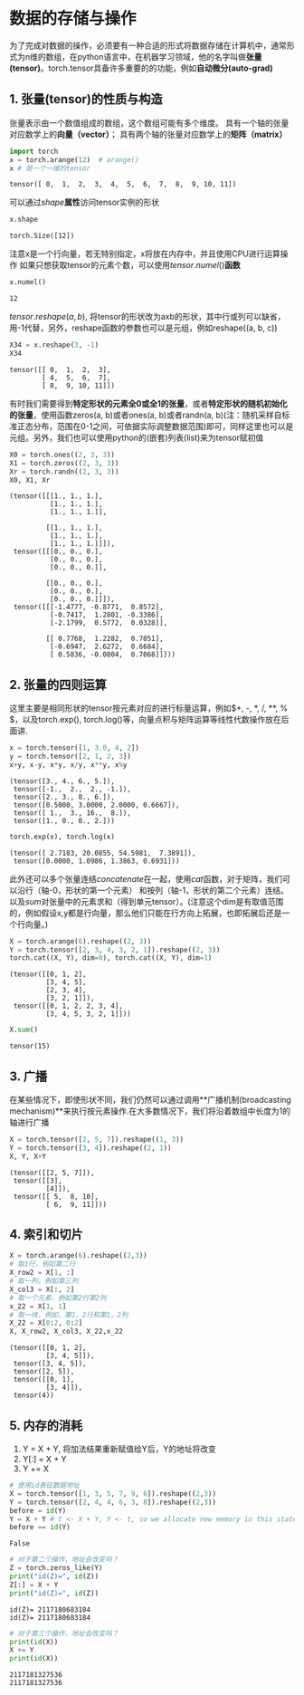 # 数据的存储与操作
为了完成对数据的操作，必须要有一种合适的形式将数据存储在计算机中，通常形式为n维的数组，在python语言中，在机器学习领域，他的名字叫做**张量(tensor)**。torch.tensor具备许多重要的的功能，例如**自动微分(auto-grad)**

## 1. 张量(tensor)的性质与构造
张量表示由一个数值组成的数组，这个数组可能有多个维度。 具有一个轴的张量对应数学上的**向量（vector）**； 具有两个轴的张量对应数学上的**矩阵（matrix）**


```python
import torch
x = torch.arange(12)  # arange()
x # 是一个一维的tensor
```




    tensor([ 0,  1,  2,  3,  4,  5,  6,  7,  8,  9, 10, 11])



可以通过$shape$**属性**访问tensor实例的形状


```python
x.shape
```




    torch.Size([12])



注意x是一个行向量，若无特别指定，x将放在内存中，并且使用CPU进行运算操作
如果只想获取tensor的元素个数，可以使用$tensor.numel()$**函数**


```python
x.numel()
```




    12



$tensor.reshape(a, b)$, 将tensor的形状改为axb的形状，其中行或列可以缺省，用-1代替，另外，reshape函数的参数也可以是元组，例如reshape((a, b, c))


```python
X34 = x.reshape(3, -1)
X34
```




    tensor([[ 0,  1,  2,  3],
            [ 4,  5,  6,  7],
            [ 8,  9, 10, 11]])



有时我们需要得到**特定形状的元素全0或全1的张量**，或者**特定形状的随机初始化的张量**，使用函数zeros(a, b)或者ones(a, b)或者randn(a, b)(注：随机采样自标准正态分布，范围在0-1之间，可依据实际调整数据范围)即可，同样这里也可以是元组。另外，我们也可以使用python的(嵌套)列表(list)来为tensor赋初值


```python
X0 = torch.ones((2, 3, 3))
X1 = torch.zeros((2, 3, 3))
Xr = torch.randn((2, 3, 3))
X0, X1, Xr
```




    (tensor([[[1., 1., 1.],
              [1., 1., 1.],
              [1., 1., 1.]],
     
             [[1., 1., 1.],
              [1., 1., 1.],
              [1., 1., 1.]]]),
     tensor([[[0., 0., 0.],
              [0., 0., 0.],
              [0., 0., 0.]],
     
             [[0., 0., 0.],
              [0., 0., 0.],
              [0., 0., 0.]]]),
     tensor([[[-1.4777, -0.8771,  0.8572],
              [-0.7417,  1.2801, -0.3386],
              [-2.1799,  0.5772,  0.0328]],
     
             [[ 0.7768,  1.2282,  0.7051],
              [-0.6947,  2.6272,  0.6684],
              [ 0.5836, -0.0804,  0.7068]]]))



## 2. 张量的四则运算
这里主要是相同形状的tensor按元素对应的进行标量运算，例如$+, -, *, /, **, \% $，以及torch.exp(), torch.log()等，向量点积与矩阵运算等线性代数操作放在后面讲.


```python
x = torch.tensor([1, 3.0, 4, 2])
y = torch.tensor([2, 1, 2, 3])
x+y, x-y, x*y, x/y, x**y, x%y
```




    (tensor([3., 4., 6., 5.]),
     tensor([-1.,  2.,  2., -1.]),
     tensor([2., 3., 8., 6.]),
     tensor([0.5000, 3.0000, 2.0000, 0.6667]),
     tensor([ 1.,  3., 16.,  8.]),
     tensor([1., 0., 0., 2.]))




```python
torch.exp(x), torch.log(x)
```




    (tensor([ 2.7183, 20.0855, 54.5981,  7.3891]),
     tensor([0.0000, 1.0986, 1.3863, 0.6931]))



此外还可以多个张量连结$concatenate$在一起，使用$cat$函数，对于矩阵，我们可以沿行（轴-0，形状的第一个元素） 和按列（轴-1，形状的第二个元素）连结。以及$sum$对张量中的元素求和（得到单元tensor）。(注意这个dim是有取值范围的，例如假设x,y都是行向量，那么他们只能在行方向上拓展，也即拓展后还是一个行向量。)


```python
X = torch.arange(6).reshape((2, 3))
Y = torch.tensor([2, 3, 4, 3, 2, 1]).reshape((2, 3))
torch.cat((X, Y), dim=0), torch.cat((X, Y), dim=1)
```




    (tensor([[0, 1, 2],
             [3, 4, 5],
             [2, 3, 4],
             [3, 2, 1]]),
     tensor([[0, 1, 2, 2, 3, 4],
             [3, 4, 5, 3, 2, 1]]))




```python
X.sum()
```




    tensor(15)



## 3. 广播
在某些情况下，即使形状不同，我们仍然可以通过调用**广播机制(broadcasting mechanism)**来执行按元素操作.在大多数情况下，我们将沿着数组中长度为1的轴进行广播


```python
X = torch.tensor([2, 5, 7]).reshape((1, 3))
Y = torch.tensor([3, 4]).reshape((2, 1))
X, Y, X+Y
```




    (tensor([[2, 5, 7]]),
     tensor([[3],
             [4]]),
     tensor([[ 5,  8, 10],
             [ 6,  9, 11]]))



## 4. 索引和切片


```python
X = torch.arange(6).reshape((2,3))
# 取1行，例如第二行
X_row2 = X[1, :]
# 取一列，例如第三列
X_col3 = X[:, 2]
# 取一个元素，例如第2行第2列
x_22 = X[1, 1]
# 取一块，例如，第1，2行和第1，2列
X_22 = X[0:2, 0:2]
X, X_row2, X_col3, X_22,x_22
```




    (tensor([[0, 1, 2],
             [3, 4, 5]]),
     tensor([3, 4, 5]),
     tensor([2, 5]),
     tensor([[0, 1],
             [3, 4]]),
     tensor(4))



## 5. 内存的消耗
1. Y = X + Y, 将加法结果重新赋值给Y后，Y的地址将改变
2. Y[:] = X + Y
3. Y += X


```python
# 使用id表征数据地址
X = torch.tensor([1, 3, 5, 7, 9, 6]).reshape((2,3))
Y = torch.tensor([2, 4, 4, 6, 3, 8]).reshape((2,3))
before = id(Y)
Y = X + Y # t <- X + Y, Y <- t, so we allocate new memory in this statement
before == id(Y)
```




    False




```python
# 对于第二个操作，地址会改变吗？
Z = torch.zeros_like(Y)
print("id(Z)=", id(Z))
Z[:] = X + Y
print("id(Z)=", id(Z))
```

    id(Z)= 2117180683184
    id(Z)= 2117180683184
    


```python
# 对于第三个操作，地址会改变吗？
print(id(X))
X += Y
print(id(X))
```

    2117181327536
    2117181327536
    
